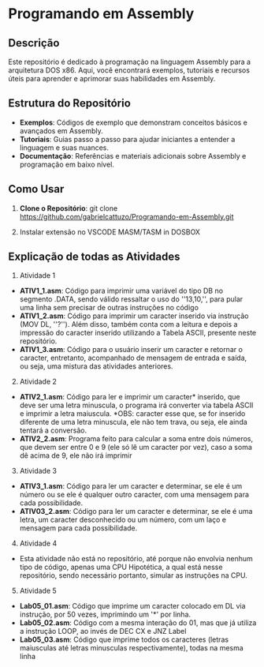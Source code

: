 # Programando em Assembly

## Descrição

Este repositório é dedicado à programação na linguagem Assembly para a arquitetura DOS x86. Aqui, você encontrará exemplos, tutoriais e recursos úteis para aprender e aprimorar suas habilidades em Assembly.

## Estrutura do Repositório

- **Exemplos**: Códigos de exemplo que demonstram conceitos básicos e avançados em Assembly.
- **Tutoriais**: Guias passo a passo para ajudar iniciantes a entender a linguagem e suas nuances.
- **Documentação**: Referências e materiais adicionais sobre Assembly e programação em baixo nível.

## Como Usar

1. **Clone o Repositório**:
   git clone https://github.com/gabrielcattuzo/Programando-em-Assembly.git

2. Instalar extensão no VSCODE
  MASM/TASM in DOSBOX

## Explicação de todas as Atividades

1. Atividade 1
- **ATIV1_1.asm**: Código para imprimir uma variável do tipo DB no segmento .DATA, sendo válido ressaltar o uso do ''13,10,'', para pular uma linha sem precisar de outras instruções no código
- **ATIV1_2.asm**: Código para imprimir um caracter inserido via instrução (MOV DL, ''?''). Além disso, também conta com a leitura e depois a impressão do caracter inserido utilizando a Tabela ASCII, presente neste repositório.
- **ATIV1_3.asm**: Código para o usuário inserir um caracter e retornar o caracter, entretanto, acompanhado de mensagem de entrada e saída, ou seja, uma mistura das atividades anteriores.

2. Atividade 2
- **ATIV2_1.asm**: Código para ler e imprimir um caracter* inserido, que deve ser uma letra minuscula, o programa irá converter via tabela ASCII e imprimir a letra maiuscula.
*OBS: caracter esse que, se for inserido diferente de uma letra minuscula, ele não tem trava, ou seja, ele ainda tentará a conversão.
- **ATIV2_2.asm**: Programa feito para calcular a soma entre dois números, que devem ser entre 0 e 9 (ele só lê um caracter por vez), caso a soma dê acima de 9, ele não irá imprimir

3. Atividade 3
- **ATIV3_1.asm**: Código para ler um caracter e determinar, se ele é um número ou se ele é qualquer outro caracter, com uma mensagem para cada possibilidade.
- **ATIV03_2.asm**: Código para ler um caracter e determinar, se ele é uma letra, um caracter desconhecido ou um número, com um laço e mensagem para cada possibilidade.

4. Atividade 4
- Esta atividade não está no repositório, até porque não envolvia nenhum tipo de código, apenas uma CPU Hipotética, a qual está nesse repositório, sendo necessário portanto, simular as instruções na CPU.

5. Atividade 5
- **Lab05_01.asm**: Código que imprime um caracter colocado em DL via instrução, por 50 vezes, imprimindo um '*' por linha.
- **Lab05_02.asm**: Código com a mesma interação do 01, mas que já utiliza a instrução LOOP, ao invés de DEC CX e JNZ Label
- **Lab05_03.asm**: Código que imprime todos os caracteres (letras maiusculas até letras minusculas respectivamente), todas na mesma linha
